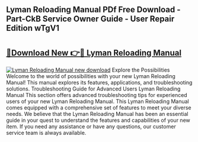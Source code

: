 ## Lyman Reloading Manual PDf Free Download - Part-CkB Service Owner Guide - User Repair Edition wTgV1

# <h2><a href="http://bc1679.oget.top/?id=Lyman+Reloading+Manual">🔗Download New 👉🔴 Lyman Reloading Manual</a></h2>

[![Lyman Reloading Manual new download](https://i.imgur.com/5g1atiW.png)](http://bc1679.oget.top/?id=Lyman+Reloading+Manual)
Explore the Possibilities Welcome to the world of possibilities with your new Lyman Reloading Manual! This manual explores its features, applications, and troubleshooting solutions. Troubleshooting Guide for Advanced Users Lyman Reloading Manual This section offers advanced troubleshooting tips for experienced users of your new Lyman Reloading Manual. This Lyman Reloading Manual comes equipped with a comprehensive set of features to meet your diverse needs. We believe that the Lyman Reloading Manual has been an essential guide in your quest to understand the features and capabilities of your new item. If you need any assistance or have any questions, our customer service team is always available.
